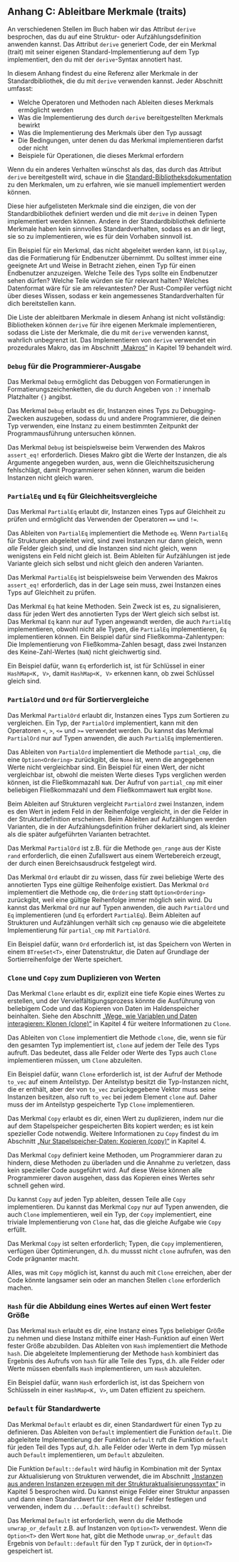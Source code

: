 ## Anhang C: Ableitbare Merkmale (traits)

An verschiedenen Stellen im Buch haben wir das Attribut `derive` besprochen,
das du auf eine Struktur- oder Aufzählungsdefinition anwenden kannst. Das
Attribut `derive` generiert Code, der ein Merkmal (trait) mit seiner eigenen
Standard-Implementierung auf dem Typ implementiert, den du mit der
`derive`-Syntax annotiert hast.

In diesem Anhang findest du eine Referenz aller Merkmale in der
Standardbibliothek, die du mit `derive` verwenden kannst. Jeder Abschnitt
umfasst:

* Welche Operatoren und Methoden nach Ableiten dieses Merkmals ermöglicht
  werden
* Was die Implementierung des durch `derive` bereitgestellten Merkmals bewirkt
* Was die Implementierung des Merkmals über den Typ aussagt
* Die Bedingungen, unter denen du das Merkmal implementieren darfst oder nicht
* Beispiele für Operationen, die dieses Merkmal erfordern

Wenn du ein anderes Verhalten wünschst als das, das durch das Attribut `derive`
bereitgestellt wird, schaue in die [Standard-Bibliotheksdokumentation][std-lib]
zu den Merkmalen, um zu erfahren, wie sie manuell implementiert werden können.

Diese hier aufgelisteten Merkmale sind die einzigen, die von der
Standardbibliothek definiert werden und die mit `derive` in deinen Typen
implementiert werden können. Andere in der Standardbibliothek definierte
Merkmale haben kein sinnvolles Standardverhalten, sodass es an dir liegt, sie
so zu implementieren, wie es für dein Vorhaben sinnvoll ist.

Ein Beispiel für ein Merkmal, das nicht abgeleitet werden kann, ist `Display`,
das die Formatierung für Endbenutzer übernimmt. Du solltest immer eine
geeignete Art und Weise in Betracht ziehen, einen Typ für einen Endbenutzer
anzuzeigen. Welche Teile des Typs sollte ein Endbenutzer sehen dürfen? Welche
Teile würden sie für relevant halten? Welches Datenformat wäre für sie am
relevantesten? Der Rust-Compiler verfügt nicht über dieses Wissen, sodass er
kein angemessenes Standardverhalten für dich bereitstellen kann.

Die Liste der ableitbaren Merkmale in diesem Anhang ist nicht vollständig:
Bibliotheken können `derive` für ihre eigenen Merkmale implementieren, sodass
die Liste der Merkmale, die du mit `derive` verwenden kannst, wahrlich
unbegrenzt ist. Das Implementieren von `derive` verwendet ein prozedurales
Makro, das im Abschnitt [„Makros“][macros] in Kapitel 19 behandelt wird.

### `Debug` für die Programmierer-Ausgabe

Das Merkmal `Debug` ermöglicht das Debuggen von Formatierungen in
Formatierungszeichenketten, die du durch Angeben von `:?` innerhalb Platzhalter
`{}` angibst.

Das Merkmal `Debug` erlaubt es dir, Instanzen eines Typs zu Debugging-Zwecken
auszugeben, sodass du und andere Programmierer, die deinen Typ verwenden, eine
Instanz zu einem bestimmten Zeitpunkt der Programmausführung untersuchen
können.

Das Merkmal `Debug` ist beispielsweise beim Verwenden des Makros `assert_eq!`
erforderlich. Dieses Makro gibt die Werte der Instanzen, die als Argumente
angegeben wurden, aus, wenn die Gleichheitszusicherung fehlschlägt, damit
Programmierer sehen können, warum die beiden Instanzen nicht gleich waren.

### `PartialEq` und `Eq` für Gleichheitsvergleiche

Das Merkmal `PartialEq` erlaubt dir, Instanzen eines Typs auf Gleichheit zu
prüfen und ermöglicht das Verwenden der Operatoren `==` und `!=`.

Das Ableiten von `PartialEq` implementiert die Methode `eq`. Wenn `PartialEq`
für Strukturen abgeleitet wird, sind zwei Instanzen nur dann gleich, wenn
*alle* Felder gleich sind, und die Instanzen sind nicht gleich, wenn wenigstens
ein Feld nicht gleich ist. Beim Ableiten für Aufzählungen ist jede Variante
gleich sich selbst und nicht gleich den anderen Varianten.

Das Merkmal `PartialEq` ist beispielsweise beim Verwenden des Makros
`assert_eq!` erforderlich, das in der Lage sein muss, zwei Instanzen eines Typs
auf Gleichheit zu prüfen.

Das Merkmal `Eq` hat keine Methoden. Sein Zweck ist es, zu signalisieren, dass
für jeden Wert des annotierten Typs der Wert gleich sich selbst ist. Das
Merkmal `Eq` kann nur auf Typen angewandt werden, die auch `PartialEq`
implementieren, obwohl nicht alle Typen, die `PartialEq` implementieren, `Eq`
implementieren können. Ein Beispiel dafür sind Fließkomma-Zahlentypen: Die
Implementierung von Fließkomma-Zahlen besagt, dass zwei Instanzen des
Keine-Zahl-Wertes (`NaN`) nicht gleichwertig sind.

Ein Beispiel dafür, wann `Eq` erforderlich ist, ist für Schlüssel in einer
`HashMap<K, V>`, damit `HashMap<K, V>` erkennen kann, ob zwei Schlüssel gleich
sind.

### `PartialOrd` und `Ord` für Sortiervergleiche

Das Merkmal `PartialOrd` erlaubt dir, Instanzen eines Typs zum Sortieren zu
vergleichen. Ein Typ, der `PartialOrd` implementiert, kann mit den Operatoren
`<`, `>`, `<=` und `>=` verwendet werden. Du kannst das Merkmal `PartialOrd`
nur auf Typen anwenden, die auch `PartialEq` implementieren.

Das Ableiten von `PartialOrd` implementiert die Methode `partial_cmp`, die eine
`Option<Ordering>` zurückgibt, die `None` ist, wenn die angegebenen Werte nicht
vergleichbar sind. Ein Beispiel für einen Wert, der nicht vergleichbar ist,
obwohl die meisten Werte dieses Typs verglichen werden können, ist die
Fließkommazahl `NaN`. Der Aufruf von `partial_cmp` mit einer beliebigen
Fließkommazahl und dem Fließkommawert `NaN` ergibt `None`.

Beim Ableiten auf Strukturen vergleicht `PartialOrd` zwei Instanzen, indem es
den Wert in jedem Feld in der Reihenfolge vergleicht, in der die Felder in der
Strukturdefinition erscheinen. Beim Ableiten auf Aufzählungen werden Varianten,
die in der Aufzählungsdefinition früher deklariert sind, als kleiner als die
später aufgeführten Varianten betrachtet.

Das Merkmal `PartialOrd` ist z.B. für die Methode `gen_range` aus der Kiste
`rand` erforderlich, die einen Zufallswert aus einem Wertebereich erzeugt, der
durch einen Bereichsausdruck festgelegt wird.

Das Merkmal `Ord` erlaubt dir zu wissen, dass für zwei beliebige Werte des
annotierten Typs eine gültige Reihenfolge existiert. Das Merkmal `Ord`
implementiert die Methode `cmp`, die `Ordering` statt `Option<Ordering>`
zurückgibt, weil eine gültige Reihenfolge immer möglich sein wird. Du kannst
das Merkmal `Ord` nur auf Typen anwenden, die auch `PartialOrd` und `Eq`
implementieren (und `Eq` erfordert `PartialEq`). Beim Ableiten auf Strukturen
und Aufzählungen verhält sich `cmp` genauso wie die abgeleitete Implementierung
für `partial_cmp` mit `PartialOrd`.

Ein Beispiel dafür, wann `Ord` erforderlich ist, ist das Speichern von Werten
in einem `BTreeSet<T>`, einer Datenstruktur, die Daten auf Grundlage der
Sortierreihenfolge der Werte speichert.

### `Clone` und `Copy` zum Duplizieren von Werten

Das Merkmal `Clone` erlaubt es dir, explizit eine tiefe Kopie eines Wertes zu
erstellen, und der Vervielfältigungsprozess könnte die Ausführung von
beliebigem Code und das Kopieren von Daten im Haldenspeicher beinhalten.
Siehe den Abschnitt [„Wege, wie Variablen und Daten interagieren: Klonen
(clone)“][ways-variables-and-data-interact-clone] in Kapitel 4 für weitere
Informationen zu `Clone`.

Das Ableiten von `Clone` implementiert die Methode `clone`, die, wenn sie für
den gesamten Typ implementiert ist, `clone` auf jedem der Teile des Typs
aufruft. Das bedeutet, dass alle Felder oder Werte des Typs auch `Clone`
implementieren müssen, um `Clone` abzuleiten.

Ein Beispiel dafür, wann `Clone` erforderlich ist, ist der Aufruf der Methode
`to_vec` auf einem Anteilstyp. Der Anteilstyp besitzt die Typ-Instanzen nicht,
die er enthält, aber der von `to_vec` zurückgegebene Vektor muss seine
Instanzen besitzen, also ruft `to_vec` bei jedem Element `clone` auf. Daher
muss der im Anteilstyp gespeicherte Typ `Clone` implementieren.

Das Merkmal `Copy` erlaubt es dir, einen Wert zu duplizieren, indem nur die auf
dem Stapelspeicher gespeicherten Bits kopiert werden; es ist kein spezieller
Code notwendig. Weitere Informationen zu `Copy` findest du im Abschnitt [„Nur
Stapelspeicher-Daten: Kopieren (copy)“][stack-only-data-copy] in Kapitel 4.

Das Merkmal `Copy` definiert keine Methoden, um Programmierer daran zu hindern,
diese Methoden zu überladen und die Annahme zu verletzen, dass kein spezieller
Code ausgeführt wird. Auf diese Weise können alle Programmierer davon ausgehen,
dass das Kopieren eines Wertes sehr schnell gehen wird.

Du kannst `Copy` auf jeden Typ ableiten, dessen Teile alle `Copy`
implementieren. Du kannst das Merkmal `Copy` nur auf Typen anwenden, die auch
`Clone` implementieren, weil ein Typ, der `Copy` implementiert, eine triviale
Implementierung von `Clone` hat, das die gleiche Aufgabe wie `Copy` erfüllt.

Das Merkmal `Copy` ist selten erforderlich; Typen, die `Copy` implementieren,
verfügen über Optimierungen, d.h. du mussst nicht `clone` aufrufen, was den
Code prägnanter macht.

Alles, was mit `Copy` möglich ist, kannst du auch mit `Clone` erreichen, aber
der Code könnte langsamer sein oder an manchen Stellen `clone` erforderlich
machen.

### `Hash` für die Abbildung eines Wertes auf einen Wert fester Größe

Das Merkmal `Hash` erlaubt es dir, eine Instanz eines Typs beliebiger Größe zu
nehmen und diese Instanz mithilfe einer Hash-Funktion auf einen Wert fester
Größe abzubilden. Das Ableiten von `Hash` implementiert die Methode `hash`. Die
abgeleitete Implementierung der Methode `hash` kombiniert das Ergebnis des
Aufrufs von `hash` für alle Teile des Typs, d.h. alle Felder oder Werte müssen
ebenfalls `Hash` implementieren, um `Hash` abzuleiten.

Ein Beispiel dafür, wann `Hash` erforderlich ist, ist das Speichern von
Schlüsseln in einer `HashMap<K, V>`, um Daten effizient zu speichern.

### `Default` für Standardwerte

Das Merkmal `Default` erlaubt es dir, einen Standardwert für einen Typ zu
definieren. Das Ableiten von `Default` implementiert die Funktion `default`.
Die abgeleitete Implementierung der Funktion `default` ruft die Funktion
`default` für jeden Teil des Typs auf, d.h. alle Felder oder Werte in dem Typ
müssen auch `Default` implementieren, um `Default` abzuleiten.

Die Funktion `Default::default` wird häufig in Kombination mit der Syntax zur
Aktualisierung von Strukturen verwendet, die im Abschnitt [„Instanzen aus
anderen Instanzen erzeugen mit der
Strukturaktualisierungssyntax“][creating-instances-from-other-instances-with-struct-update-syntax]
in Kapitel 5 besprochen wird. Du kannst einige Felder einer Struktur anpassen
und dann einen Standardwert für den Rest der Felder festlegen und verwenden,
indem du `...Default::default()` schreibst.

Das Merkmal `Default` ist erforderlich, wenn du die Methode `unwrap_or_default`
z.B. auf Instanzen von `Option<T>` verwendest. Wenn die `Option<T>` den Wert
`None` hat, gibt die Methode `unwrap_or_default` das Ergebnis von
`Default::default` für den Typ `T` zurück, der in `Option<T>` gespeichert ist.

[creating-instances-from-other-instances-with-struct-update-syntax]:
ch05-01-defining-structs.html#instanzen-aus-anderen-instanzen-erzeugen-mit-der-strukturaktualisierungssyntax
[macros]: ch19-06-macros.html
[stack-only-data-copy]: ch04-01-what-is-ownership.html#nur-stapelspeicher-daten-kopieren-copy
[std-lib]: https://doc.rust-lang.org/std/index.html
[ways-variables-and-data-interact-clone]:
ch04-01-what-is-ownership.html#wege-wie-variablen-und-daten-interagieren-klonen-clone
